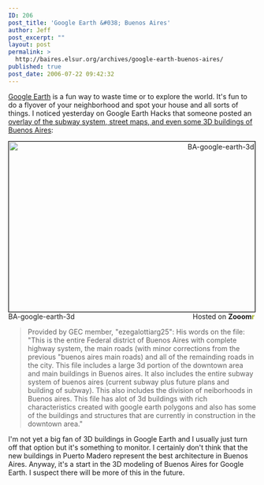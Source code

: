 ```yaml
---
ID: 206
post_title: 'Google Earth &#038; Buenos Aires'
author: Jeff
post_excerpt: ""
layout: post
permalink: >
  http://baires.elsur.org/archives/google-earth-buenos-aires/
published: true
post_date: 2006-07-22 09:42:32
---
```

<a href="http://earth.google.com/">Google Earth</a> is a fun way to waste time or to explore the world. It's fun to do a flyover of your neighborhood and spot your house and all sorts of things.  I noticed yesterday on Google Earth Hacks that someone posted an <a href="http://www.googleearthhacks.com/dlfile18975/Buenos-Aires-3D-Buildings,-Street-Maps-and-Subway-Maps.htm">overlay of  the subway system, street maps, and even some 3D buildings of Buenos Aires</a>:

<div style="width:500px;text-align:right;"><a href="http://beta.zooomr.com/photos/14048@Z01/85751/" title="Zooomr :: Photo Sharing"><img src="http://static.zooomr.com/images/1f3eb864948f8c35eb255b5a3ce3792471939954.jpg" width="500" height="346" alt="BA-google-earth-3d" border="0" style="border:1px solid #000;" /></a><span style="float:left;">BA-google-earth-3d</span> Hosted on <strong>Zooom<span style="color:#9EAE15;">r</span></strong></div>

<blockquote>Provided by GEC member, "ezegalottiarg25":
His words on the file:
"This is the entire Federal district of Buenos Aires with complete highway system, the main roads (with minor corrections from the previous "buenos aires main roads) and all of the remainding roads in the city. This file includes a large 3d portion of the downtown area and main buildings in Buenos aires. It also includes the entire subway system of buenos aires (current subway plus future plans and building of subway). This also includes the division of neiborhoods in Buenos aires. This file has alot of 3d buildings with rich characteristics created with google earth polygons and also has some of the buildings and structures that are currently in construction in the downtown area."</blockquote>


I'm not yet a big fan of 3D buildings in Google Earth and I usually just turn off that option but it's something to monitor. I certainly don't think that the new buildings in Puerto Madero represent the best architecture in Buenos Aires. Anyway, it's a start in the 3D modeling of Buenos Aires for Google Earth. I suspect there will be more of this in the future.